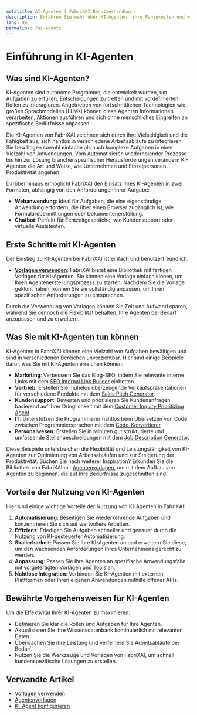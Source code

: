 ```yaml
---
metatitle: AI-Agenten | FabriXAI Benutzerhandbuch
description: Erfahren Sie mehr über KI-Agenten, ihre Fähigkeiten und wie Sie mit FabriXAI beginnen können.
lang: de
permalink: /ai-agents
---
```


# Einführung in KI-Agenten  

## Was sind KI-Agenten?  
KI-Agenten sind autonome Programme, die entwickelt wurden, um Aufgaben zu erfüllen, Entscheidungen zu treffen und mit vordefinierten Rollen zu interagieren. Angetrieben von fortschrittlichen Technologien wie großen Sprachmodellen (LLMs) können diese Agenten Informationen verarbeiten, Aktionen ausführen und sich ohne menschliches Eingreifen an spezifische Bedürfnisse anpassen.  

Die KI-Agenten von FabriXAI zeichnen sich durch ihre Vielseitigkeit und die Fähigkeit aus, sich nahtlos in verschiedene Arbeitsabläufe zu integrieren. Sie bewältigen sowohl einfache als auch komplexe Aufgaben in einer Vielzahl von Anwendungen. Vom Automatisieren wiederholender Prozesse bis hin zur Lösung branchenspezifischer Herausforderungen verändern KI-Agenten die Art und Weise, wie Unternehmen und Einzelpersonen Produktivität angehen.

Darüber hinaus ermöglicht FabriXAI den Einsatz Ihres KI-Agenten in zwei Formaten, abhängig von den Anforderungen Ihrer Aufgabe:

- **Webanwendung**: Ideal für Aufgaben, die eine eigenständige Anwendung erfordern, die über einen Browser zugänglich ist, wie Formularübermittlungen oder Dokumentenerstellung.
- **Chatbot**: Perfekt für Echtzeitgespräche, wie Kundensupport oder virtuelle Assistenten.

## Erste Schritte mit KI-Agenten  

Der Einstieg zu KI-Agenten bei FabriXAI ist einfach und benutzerfreundlich.  

- **[Vorlagen verwenden](/en-us/create-from-templates/)**: FabriXAI bietet eine Bibliothek mit fertigen Vorlagen für KI-Agenten. Sie können eine Vorlage einfach klonen, um Ihren Agentenerstellungsprozess zu starten. Nachdem Sie die Vorlage geklont haben, können Sie sie vollständig anpassen, um Ihren spezifischen Anforderungen zu entsprechen.  

Durch die Verwendung von Vorlagen können Sie Zeit und Aufwand sparen, während Sie dennoch die Flexibilität behalten, Ihre Agenten bei Bedarf anzupassen und zu erweitern.  

## Was Sie mit KI-Agenten tun können  

KI-Agenten in FabriXAI können eine Vielzahl von Aufgaben bewältigen und sind in verschiedenen Bereichen unverzichtbar. Hier sind einige Beispiele dafür, was Sie mit KI-Agenten erreichen können:  

- **Marketing**: Verbessern Sie das Blog-SEO, indem Sie relevante interne Links mit dem [SEO Internal Link Builder](/en-us/agent-templates/seo-internal-link-builder/) einbetten.
- **Vertrieb**: Erstellen Sie mühelos überzeugende Verkaufspräsentationen für verschiedene Produkte mit dem [Sales Pitch Generator](/en-us/agent-templates/sales-pitch-generator/).
- **Kundensupport**: Bewerten und priorisieren Sie Kundenanfragen basierend auf ihrer Dringlichkeit mit dem [Customer Inquiry Prioritizing Agent](/en-us/agent-templates/customer-inquiry-prioritizing-agent/).
- **IT**: Unterstützen Sie Programmierer nahtlos beim Übersetzen von Code zwischen Programmiersprachen mit dem [Code-Konvertierer](/en-us/agent-templates/code-convertor/).
- **Personalwesen**: Erstellen Sie in Minuten gut strukturierte und umfassende Stellenbeschreibungen mit dem [Job Description Generator](/en-us/agent-templates/job-description-generator/).

Diese Beispiele unterstreichen die Flexibilität und Leistungsfähigkeit von KI-Agenten zur Optimierung von Arbeitsabläufen und zur Steigerung der Produktivität. Suchen Sie nach weiterer Inspiration? Erkunden Sie die Bibliothek von FabriXAI mit [Agentenvorlagen](/en-us/agent-templates/), um mit dem Aufbau von Agenten zu beginnen, die auf Ihre Bedürfnisse zugeschnitten sind.

## Vorteile der Nutzung von KI-Agenten  

Hier sind einige wichtige Vorteile der Nutzung von KI-Agenten in FabriXAI:  

1. **Automatisierung**: Beseitigen Sie wiederkehrende Aufgaben und konzentrieren Sie sich auf wertvollere Arbeiten.  
2. **Effizienz**: Erledigen Sie Aufgaben schneller und genauer durch die Nutzung von KI-gesteuerter Automatisierung.  
3. **Skalierbarkeit**: Passen Sie Ihre KI-Agenten an und erweitern Sie diese, um den wachsenden Anforderungen Ihres Unternehmens gerecht zu werden.  
4. **Anpassung**: Passen Sie Ihre Agenten an spezifische Anwendungsfälle mit vorgefertigten Vorlagen und Tools an.  
5. **Nahtlose Integration**: Verbinden Sie KI-Agenten mit externen Plattformen oder Ihren eigenen Anwendungen mithilfe offener APIs.  

## Bewährte Vorgehensweisen für KI-Agenten  

Um die Effektivität Ihrer KI-Agenten zu maximieren:  

- Definieren Sie klar die Rollen und Aufgaben für Ihre Agenten.  
- Aktualisieren Sie ihre Wissensdatenbank kontinuierlich mit relevanten Daten.  
- Überwachen Sie ihre Leistung und verfeinern Sie Arbeitsabläufe bei Bedarf.  
- Nutzen Sie die Werkzeuge und Vorlagen von FabriXAI, um schnell kundenspezifische Lösungen zu erstellen.  

## Verwandte Artikel
- [Vorlagen verwenden](/de-de/create-from-templates/)
- [Agentenvorlagen](/de-de/agent-templates/)
- [KI-Agent konfigurieren](/de-de/configure-ai-agent/)